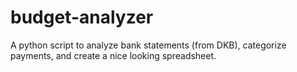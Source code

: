 # budget-analyzer
A python script to analyze bank statements (from DKB), categorize payments, and create a nice looking spreadsheet.
